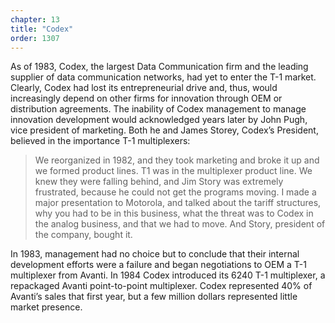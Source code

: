 ```yaml
---
chapter: 13
title: "Codex"
order: 1307
---
```


As of 1983, Codex, the largest Data Communication firm and the leading supplier of data communication networks, had yet to enter the T-1 market. Clearly, Codex had lost its entrepreneurial drive and, thus, would increasingly depend on other firms for innovation through OEM or distribution agreements. The inability of Codex management to manage innovation development would acknowledged years later by John Pugh, vice president of marketing. Both he and James Storey, Codex’s President, believed in the importance T-1 multiplexers:

>We reorganized in 1982, and they took marketing and broke it up and we formed product lines. T1 was in the multiplexer product line. We knew they were falling behind, and Jim Story was extremely frustrated, because he could not get the programs moving.  I made a major presentation to Motorola, and talked about the tariff structures, why you had to be in this business, what the threat was to Codex in the analog business, and that we had to move. And Story, president of the company, bought it.

In 1983, management had no choice but to conclude that their internal development efforts were a failure and began negotiations to OEM a T-1 multiplexer from Avanti. In 1984 Codex introduced its 6240 T-1 multiplexer, a repackaged Avanti point-to-point multiplexer. Codex represented 40% of Avanti’s sales that first year, but a few million dollars represented little market presence.
